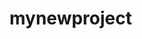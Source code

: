 # mynewproject
<!DOCTYPE html>
<html lang="en">
<head>
	<meta charset="UTF-8">
	<title>随机数、时间控制</title>
		<script>

	// 11.27作业第二题实现随机选取10–100之间的10个数字，存入一个数组并在页面中显示输出实现随机选取10–100之间的10个数字，存入一个数组并在页面中显示输出
	// window.onload=function(){
	// 	var arr=new Array(10);
	// 	for (var i = 0; i < 10; i++) {
	// 		arr[i]=Math.floor(Math.random(0,1)*90+10);
	// 	};
	// 	document.write(arr);
	// }


	//11.27 作业第三题在文本框中显示当前时间，可以停止，也可以继续。请写出实现此功能的代码（html代码和js代码）
	var a=function(){
		var time1=document.getElementById('time');
		var time2=new Date();
		time1.value=time2.getHours()+":"+time2.getMinutes()+":"+time2.getSeconds(); 
	}
	var b;
	b=setInterval(a,1000);
	var sstart=function(){
		b=setInterval(a,1000);
	}
	var sstop=function(){
		clearInterval(b);
	}
	</script>
</head>
<body>
	<input type="text" id="time">
	<input type="button" onclick="sstart()" value="开始" style="background-color:lightblue">
	<input type="button" onclick="sstop()" value="停止">
</body>
</html>
